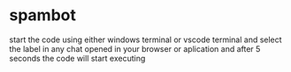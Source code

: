 # spambot

start the code using either windows terminal or vscode terminal and select the label in any chat opened in your browser or aplication and after 5 seconds the code will start executing
